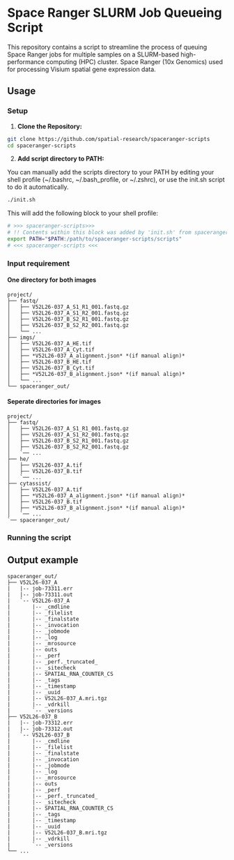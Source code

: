# Space Ranger SLURM Job Queueing Script

This repository contains a script to streamline the process of queuing Space Ranger jobs for multiple samples on a SLURM-based high-performance computing (HPC) cluster. Space Ranger (10x Genomics) used for processing Visium spatial gene expression data.

## Usage

### Setup

1. **Clone the Repository:**

```bash
git clone https://github.com/spatial-research/spaceranger-scripts
cd spaceranger-scripts
```

2. **Add script directory to PATH:**

You can manually add the scripts directory to your PATH by editing your shell profile (~/.bashrc, ~/.bash_profile, or ~/.zshrc), or use the init.sh script to do it automatically.

```bash
./init.sh
```

This will add the following block to your shell profile:

```bash
# >>> spaceranger-scripts>>>
# !! Contents within this block was added by 'init.sh' from spaceranger-scripts !!
export PATH="$PATH:/path/to/spaceranger-scripts/scripts"
# <<< spaceranger-scripts <<<
```

### Input requirement

#### One directory for both images

```
project/ 
├── fastq/ 
│   ├── V52L26-037_A_S1_R1_001.fastq.gz
│   ├── V52L26-037_A_S1_R2_001.fastq.gz
│   ├── V52L26-037_B_S2_R1_001.fastq.gz
│   ├── V52L26-037_B_S2_R2_001.fastq.gz
│   └── ...
├── imgs/
│   ├── V52L26-037_A_HE.tif
│   ├── V52L26-037_A_Cyt.tif
│   ├── *V52L26-037_A_alignment.json* *(if manual align)*
│   ├── V52L26-037_B_HE.tif
│   ├── V52L26-037_B_Cyt.tif
│   ├── *V52L26-037_B_alignment.json* *(if manual align)*
│   └── ...
└── spaceranger_out/
```

#### Seperate directories for images

```
project/ 
├── fastq/ 
│   ├── V52L26-037_A_S1_R1_001.fastq.gz
│   ├── V52L26-037_A_S1_R2_001.fastq.gz
│   ├── V52L26-037_B_S2_R1_001.fastq.gz
│   ├── V52L26-037_B_S2_R2_001.fastq.gz
│   `── ...
├── he/
│   ├── V52L26-037_A.tif
│   ├── V52L26-037_B.tif
│   `── ...
├── cytassist/
│   ├── V52L26-037_A.tif
│   ├── *V52L26-037_A_alignment.json* *(if manual align)*
│   ├── V52L26-037_B.tif
│   ├── *V52L26-037_B_alignment.json* *(if manual align)*
│   `── ...
`── spaceranger_out/
```

### Running the script

## Output example

```
spaceranger_out/ 
├── V52L26-037_A
|   |-- job-73311.err
|   |-- job-73311.out
|   `-- V52L26-037_A
|       |-- _cmdline
|       |-- _filelist
|       |-- _finalstate
|       |-- _invocation
|       |-- _jobmode
|       |-- _log
|       |-- _mrosource
|       |-- outs
|       |-- _perf
|       |-- _perf._truncated_
|       |-- _sitecheck
|       |-- SPATIAL_RNA_COUNTER_CS
|       |-- _tags
|       |-- _timestamp
|       |-- _uuid
|       |-- V52L26-037_A.mri.tgz
|       |-- _vdrkill
|       `-- _versions
├── V52L26-037_B
|   |-- job-73312.err
|   |-- job-73312.out
|   `-- V52L26-037_B
|       |-- _cmdline
|       |-- _filelist
|       |-- _finalstate
|       |-- _invocation
|       |-- _jobmode
|       |-- _log
|       |-- _mrosource
|       |-- outs
|       |-- _perf
|       |-- _perf._truncated_
|       |-- _sitecheck
|       |-- SPATIAL_RNA_COUNTER_CS
|       |-- _tags
|       |-- _timestamp
|       |-- _uuid
|       |-- V52L26-037_B.mri.tgz
|       |-- _vdrkill
|       `-- _versions
└── ...
```
